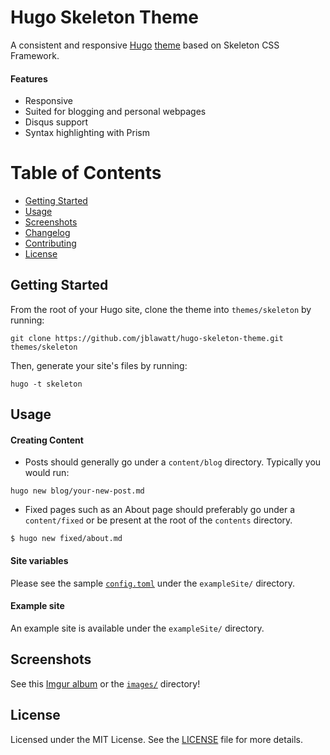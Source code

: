 # Hugo Skeleton Theme

A consistent and responsive [Hugo](http://gohugo.io) [theme](https://github.com/spf13/hugoThemes/) based on Skeleton CSS Framework.

#### Features

* Responsive
* Suited for blogging and personal webpages
* Disqus support
* Syntax highlighting with Prism

<!--<img src="http://i.imgur.com/jdstF9j.png" width="800">-->

# Table of Contents

* [Getting Started](#getting-started)
* [Usage](#usage)
* [Screenshots](#screenshots)
* [Changelog](#changelog)
* [Contributing](#contributing)
* [License](#license)

## Getting Started 

From the root of your Hugo site, clone the theme into `themes/skeleton` by running:

````
git clone https://github.com/jblawatt/hugo-skeleton-theme.git themes/skeleton
````

Then, generate your site's files by running:

````
hugo -t skeleton
````

## Usage

#### Creating Content

* Posts should generally go under a `content/blog` directory. Typically you would run:

````
hugo new blog/your-new-post.md
````

* Fixed pages such as an About page should preferably go under a `content/fixed` or be present at the root of the `contents` directory.

````
$ hugo new fixed/about.md
````

#### Site variables

Please see the sample [`config.toml`](https://github.com/nishanths/cocoa-hugo-theme/blob/master/exampleSite/config.toml) under the `exampleSite/` directory. 

#### Example site

An example site is available under the `exampleSite/` directory. 

## Screenshots

See this [Imgur album](http://imgur.com/a/skabh) or the [`images/`](https://github.com/nishanths/cocoa-hugo-theme/tree/master/images) directory!

## License

Licensed under the MIT License. See the [LICENSE](https://github.com/nishanths/cocoa-hugo-theme/blob/master/LICENSE.md) file for more details.
